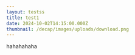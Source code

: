 ```yaml
---
layout: testss
title: test1
date: 2024-10-02T14:15:00.000Z
thumbnail: /decap/images/uploads/download.png
---
```

hahahahaha
